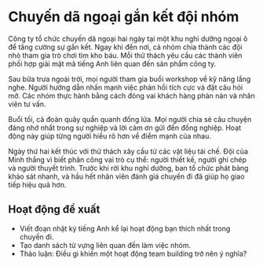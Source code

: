 # Chuyến dã ngoại gắn kết đội nhóm

Công ty tổ chức chuyến dã ngoại hai ngày tại một khu nghỉ dưỡng ngoại ô để tăng cường sự gắn kết. Ngay khi đến nơi, cả nhóm chia thành các đội nhỏ tham gia trò chơi tìm kho báu. Mỗi thử thách yêu cầu các thành viên phối hợp giải mật mã tiếng Anh liên quan đến sản phẩm công ty.

Sau bữa trưa ngoài trời, mọi người tham gia buổi workshop về kỹ năng lắng nghe. Người hướng dẫn nhấn mạnh việc phản hồi tích cực và đặt câu hỏi mở. Các nhóm thực hành bằng cách đóng vai khách hàng phàn nàn và nhân viên tư vấn.

Buổi tối, cả đoàn quây quần quanh đống lửa. Mọi người chia sẻ câu chuyện đáng nhớ nhất trong sự nghiệp và lời cảm ơn gửi đến đồng nghiệp. Hoạt động này giúp từng người hiểu rõ hơn về điểm mạnh của nhau.

Ngày thứ hai kết thúc với thử thách xây cầu từ các vật liệu tái chế. Đội của Minh thắng vì biết phân công vai trò cụ thể: người thiết kế, người ghi chép và người thuyết trình. Trước khi rời khu nghỉ dưỡng, ban tổ chức phát bảng khảo sát nhanh, và hầu hết nhân viên đánh giá chuyến đi đã giúp họ giao tiếp hiệu quả hơn.

## Hoạt động đề xuất

- Viết đoạn nhật ký tiếng Anh kể lại hoạt động bạn thích nhất trong chuyến đi.
- Tạo danh sách từ vựng liên quan đến làm việc nhóm.
- Thảo luận: Điều gì khiến một hoạt động team building trở nên ý nghĩa?
